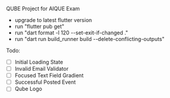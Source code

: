 QUBE Project for AIQUE Exam

- upgrade to latest flutter version
- run "flutter pub get"
- run "dart format -l 120 --set-exit-if-changed ."
- run "dart run build_runner build --delete-conflicting-outputs"

Todo:
- [ ] Initial Loading State
- [ ] Invalid Email Validator
- [ ] Focused Text Field Gradient
- [ ] Successful Posted Event
- [ ] Qube Logo